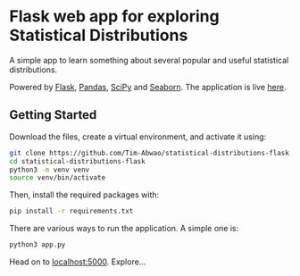 # Flask web app for exploring Statistical Distributions

A simple app to learn something about several popular and useful statistical distributions. 

Powered by [Flask](https://palletsprojects.com/p/flask/), [Pandas](https://pandas.pydata.org), [SciPy](https://www.scipy.org) and [Seaborn](https://seaborn.pydata.org). The application is live [here](https://statistics-distributions.herokuapp.com).

## Getting Started
Download the files, create a virtual environment, and activate it using:
``` bash
git clone https://github.com/Tim-Abwao/statistical-distributions-flask.git
cd statistical-distributions-flask
python3 -m venv venv
source venv/bin/activate

```

Then, install the required packages with:
```bash
pip install -r requirements.txt

```
There are various ways to run the application. A simple one is:
```bash
python3 app.py

```
Head on to [localhost:5000](http://127.0.0.1:5000). Explore...

